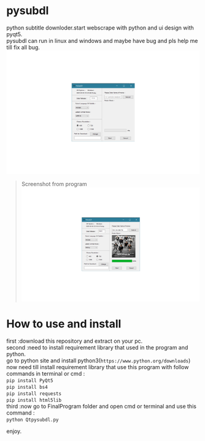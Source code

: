 # pysubdl
python subtitle downloder.start webscrape with python and ui design with pyqt5.</br>
pysubdl can run in linux and windows and maybe have bug and pls help me till fix all bug.</br>
![alt text](https://github.com/AmirhosseinAbutalebi/Pysubdl/blob/master/FinalProgram/ScreenShot-1.png)
> Screenshot from program
![alt text](https://github.com/AmirhosseinAbutalebi/Pysubdl/blob/master/FinalProgram/ScreenShot-2.png)
# How to use and install
first :download this repository and extract on your pc.</br>
second :need to install requirement library that used in the program and python.</br>
go to python site and install python3(`https://www.python.org/downloads`)</br>
now need till install requirement library that use this program with follow commands in terminal or cmd :</br>
`pip install PyQt5`</br>
`pip install bs4`</br>
`pip install requests`</br>
`pip install html5lib`</br>
third :now go to FinalProgram folder and open cmd or terminal and use this command :</br>
`python Qtpysubdl.py`</br>

enjoy.
